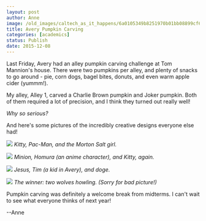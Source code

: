 ```yaml
---
layout: post
author: Anne
image: /old_images/caltech_as_it_happens/6a0105349b8251970b01bb08899cf6970d.jpg
title: Avery Pumpkin Carving 
categories: [academics]
status: Publish
date: 2015-12-08
---
```



Last Friday, Avery had an alley pumpkin carving challenge at Tom Mannion's house. There were two pumpkins per alley, and plenty of snacks to go around - pie, corn dogs, bagel bites, donuts, and even warm apple cider (yummm!).

My alley, Alley 1, carved a Charlie Brown pumpkin and Joker pumpkin. Both of them required a lot of precision, and I think they turned out really well!

*Why so serious?*

And here's some pictures of the incredibly creative designs everyone else had!

![](/old_images/caltech_as_it_happens/6a0105349b8251970b01b7c7e5c403970b.jpg)
*Kitty, Pac-Man, and the Morton Salt girl.*

![](/old_images/caltech_as_it_happens/6a0105349b8251970b01b8d16f9228970c.jpg)
*Minion, Homura (an anime character), and Kitty, again.*

![](/old_images/caltech_as_it_happens/6a0105349b8251970b01b8d16f9248970c.jpg)
*Jesus, Tim (a kid in Avery), and doge.*

![](/old_images/caltech_as_it_happens/6a0105349b8251970b01bb08899d7f970d.jpg)
*The winner: two wolves howling. (Sorry for bad picture!)*

Pumpkin carving was definitely a welcome break from midterms. I can't wait to see what everyone thinks of next year!

--Anne

